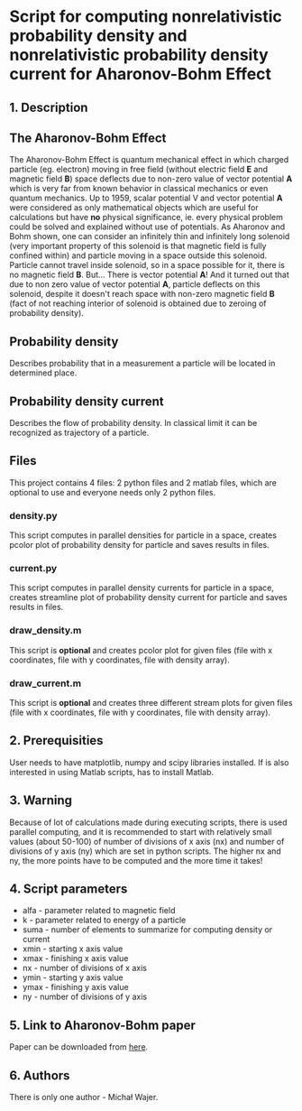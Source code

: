 # Script for computing nonrelativistic probability density and nonrelativistic probability density current for Aharonov-Bohm Effect
## 1. Description
## The Aharonov-Bohm Effect
The Aharonov-Bohm Effect is quantum mechanical effect in which charged particle (eg. electron) moving in free field (without electric field **E** and magnetic field **B**) space deflects due to non-zero value of vector potential **A** which is very far from known behavior in classical mechanics or even quantum mechanics. Up to 1959, scalar potential V and vector potential **A** were considered as only mathematical objects which are useful for calculations but have **no** physical significance, ie. every physical problem could be solved and explained without use of potentials. As Aharonov and Bohm shown, one can consider an infinitely thin and infinitely long solenoid (very important property of this solenoid is that magnetic field is fully confined within) and particle moving in a space outside this solenoid. Particle cannot travel inside solenoid, so in a space possible for it, there is no magnetic field **B**. But... There is vector potential **A**! And it turned out that due to non zero value of vector potential **A**, particle deflects on this solenoid, despite it doesn't reach space with non-zero magnetic field **B** (fact of not reaching interior of solenoid is obtained due to zeroing of probability density).
## Probability density
Describes probability that in a measurement a particle will be located in determined place.
## Probability density current
Describes the flow of probability density. In classical limit it can be recognized as trajectory of a particle.
## Files
This project contains 4 files: 2 python files and 2 matlab files, which are optional to use and everyone needs only 2 python files.
### density.py
This script computes in parallel densities for particle in a space, creates pcolor plot of probability density for particle and saves results in files.
### current.py
This script computes in parallel density currents for particle in a space, creates streamline plot of probability density current for particle and saves results in files.
### draw_density.m
This script is **optional** and creates pcolor plot for given files (file with x coordinates, file with y coordinates, file with density array).
### draw_current.m
This script is **optional** and creates three different stream plots for given files (file with x coordinates, file with y coordinates, file with density array).
## 2. Prerequisities
User needs to have matplotlib, numpy and scipy libraries installed. If is also interested in using Matlab scripts, has to install Matlab.
## 3. Warning
Because of lot of calculations made during executing scripts, there is used parallel computing, and it is recommended to start with relatively small values (about 50-100) of number of divisions of x axis (nx) and number of divisions of y axis (ny) which are set in python scripts. The higher nx and ny, the more points have to be computed and the more time it takes!
## 4. Script parameters
* alfa - parameter related to magnetic field
* k - parameter related to energy of a particle
* suma - number of elements to summarize for computing density or current
* xmin - starting x axis value
* xmax - finishing x axis value
* nx - number of divisions of x axis
* ymin - starting y axis value
* ymax - finishing y axis value
* ny - number of divisions of y axis
## 5. Link to Aharonov-Bohm paper
Paper can be downloaded from [here](https://journals.aps.org/pr/abstract/10.1103/PhysRev.115.485).
## 6. Authors
There is only one author - Michał Wajer.
